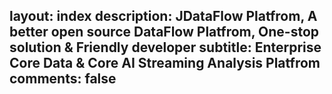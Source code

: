 layout: index
description: JDataFlow Platfrom, A better open source DataFlow Platfrom, One-stop solution & Friendly developer
subtitle: Enterprise Core Data & Core AI Streaming Analysis Platfrom
comments: false
---
